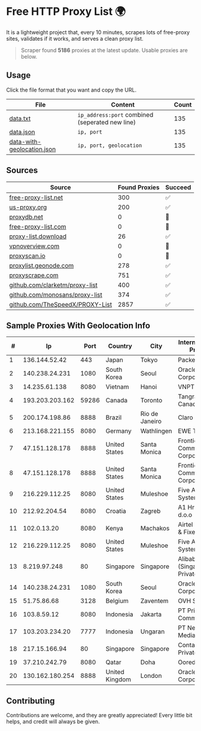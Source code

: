 
# Free HTTP Proxy List 🌍

It is a lightweight project that, every 10 minutes, scrapes lots of free-proxy sites, validates if it works, and serves a clean proxy list.


> Scraper found **5186** proxies at the latest update. Usable proxies are below.

## Usage

Click the file format that you want and copy the URL.


|File|Content|Count|
|----|-------|-----|
|[data.txt](https://raw.githubusercontent.com/themiralay/Proxy-List-World/master/data.txt)|`ip_address:port` combined (seperated new line)|135|
|[data.json](https://raw.githubusercontent.com/themiralay/Proxy-List-World/master/data.json)|`ip, port`|135|
|[data-with-geolocation.json](https://raw.githubusercontent.com/themiralay/Proxy-List-World/master/data-with-geolocation.json)|`ip, port, geolocation`|135|

## Sources

|Source|Found Proxies|Succeed|
|------|-------------|-------|
|[free-proxy-list.net](https://free-proxy-list.net)|300|✅|
|[us-proxy.org](https://www.us-proxy.org)|200|✅|
|[proxydb.net](http://proxydb.net)|0|🚫|
|[free-proxy-list.com](https://free-proxy-list.com/?page=&port=&type%5B%5D=http&type%5B%5D=https&up_time=0&search=Search)|0|🚫|
|[proxy-list.download](https://www.proxy-list.download/HTTP)|26|✅|
|[vpnoverview.com](https://vpnoverview.com/privacy/anonymous-browsing/free-proxy-servers)|0|🚫|
|[proxyscan.io](https://www.proxyscan.io)|0|🚫|
|[proxylist.geonode.com](https://proxylist.geonode.com/api/proxy-list?limit=300&page=1&sort_by=lastChecked&sort_type=desc&protocols=http,https)|278|✅|
|[proxyscrape.com](https://api.proxyscrape.com/v2/?request=displayproxies&protocol=http&timeout=10000&country=all&ssl=all&anonymity=all)|751|✅|
|[github.com/clarketm/proxy-list](https://raw.githubusercontent.com/clarketm/proxy-list/master/proxy-list-raw.txt)|400|✅|
|[github.com/monosans/proxy-list](https://raw.githubusercontent.com/monosans/proxy-list/main/proxies/http.txt)|374|✅|
|[github.com/TheSpeedX/PROXY-List](https://raw.githubusercontent.com/TheSpeedX/PROXY-List/master/http.txt)|2857|✅|


## Sample Proxies With Geolocation Info

|#|Ip|Port|Country|City|Internet Service Provider|
|-|--|----|-------|----|-------------------------|
|1|136.144.52.42|443|Japan|Tokyo|Packet Host, Inc.|
|2|140.238.24.231|1080|South Korea|Seoul|Oracle Corporation|
|3|14.235.61.138|8080|Vietnam|Hanoi|VNPT|
|4|193.203.203.162|59286|Canada|Toronto|Tangram Canada Inc.|
|5|200.174.198.86|8888|Brazil|Rio de Janeiro|Claro S.A|
|6|213.168.221.155|8080|Germany|Wathlingen|EWE TEL GmbH|
|7|47.151.128.178|8888|United States|Santa Monica|Frontier Communications Corporation|
|8|47.151.128.178|8888|United States|Santa Monica|Frontier Communications Corporation|
|9|216.229.112.25|8080|United States|Muleshoe|Five Area Systems, LLC|
|10|212.92.204.54|8080|Croatia|Zagreb|A1 Hrvatska d.o.o|
|11|102.0.13.20|8080|Kenya|Machakos|Airtel KE Mobile & Fixed Internet|
|12|216.229.112.25|8080|United States|Muleshoe|Five Area Systems, LLC|
|13|8.219.97.248|80|Singapore|Singapore|Alibaba Cloud (Singapore) Private Limited|
|14|140.238.24.231|1080|South Korea|Seoul|Oracle Corporation|
|15|51.75.86.68|3128|Belgium|Zaventem|OVH SAS|
|16|103.8.59.12|8080|Indonesia|Jakarta|PT Prime Link Communication|
|17|103.203.234.20|7777|Indonesia|Ungaran|PT Nesta Indo Media|
|18|217.15.166.94|80|Singapore|Singapore|Contabo Asia Private Limited|
|19|37.210.242.79|8080|Qatar|Doha|Ooredoo Q.S.C.|
|20|130.162.180.254|8888|United Kingdom|London|Oracle Corporation|



## Contributing

Contributions are welcome, and they are greatly appreciated! Every
little bit helps, and credit will always be given.

